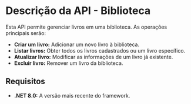  <h1>Descrição da API - Biblioteca</h1>
    <p>Esta API permite gerenciar livros em uma biblioteca. As operações principais serão:</p>
    <ul>
        <li><strong>Criar um livro:</strong> Adicionar um novo livro à biblioteca.</li>
        <li><strong>Listar livros:</strong> Obter todos os livros cadastrados ou um livro específico.</li>
        <li><strong>Atualizar livro:</strong> Modificar as informações de um livro já existente.</li>
        <li><strong>Excluir livro:</strong> Remover um livro da biblioteca.</li>
    </ul>
    <h2>Requisitos</h2>
    <ul>
        <li><strong>.NET 8.0:</strong> A versão mais recente do framework.</li>
    </ul>
